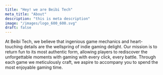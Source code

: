 ```yaml
---
title: "Hey! we are Beibi Tech"
meta_title: "About"
description: "this is meta description"
image: "/images/logo_600_600.svg"
draft: false
---
```


At Beibi Tech, we believe that ingenious game mechanics and heart-touching details are the wellspring of indie gaming delight. Our mission is to return fun to its most authentic form, allowing players to rediscover the unforgettable moments with gaming with every click, every battle. Through each game we meticulously craft, we aspire to accompany you to spend the most enjoyable gaming time.
